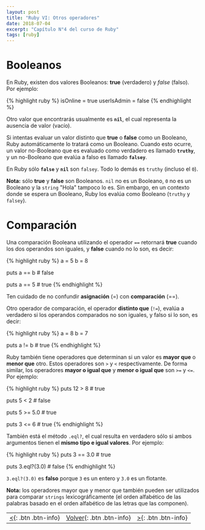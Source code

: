 ```yaml
---
layout: post
title: "Ruby VI: Otros operadores"
date: 2018-07-04
excerpt: "Capítulo N°4 del curso de Ruby"
tags: [ruby]
---
```


# Booleanos

En Ruby, existen dos valores Booleanos: **true** (verdadero) y *false* (falso). Por ejemplo:

{% highlight ruby %}
isOnline = true
userIsAdmin = false
{% endhighlight %}

Otro valor que encontrarás usualmente es **`nil`**, el cual representa la ausencia de valor (vacío).

Si intentas evaluar un valor distinto que **true** o **false** como un Booleano, Ruby automáticamente lo tratará como un Booleano. Cuando esto ocurre, un valor no-Booleano que es evaluado como verdadero es llamado **`truthy`**, y un no-Booleano que evalúa a falso es llamado **`falsey`**.

En Ruby sólo **`false`** y **`nil`** son `falsey`. Todo lo demás es `truthy` (incluso el `0`).

**Nota:** sólo **true** y **false** son Booleanos. `nil` no es un Booleano, `0` no es un Booleano y la `string` "Hola" tampoco lo es. Sin embargo, en un contexto donde se espera un Booleano, Ruby los evalúa como Booleano (`truthy` y `falsey`).

# Comparación

Una comparación Booleana utilizando el operador `==` retornará **true** cuando los dos operandos son iguales, y **false** cuando no lo son, es decir:

{% highlight ruby %}
a = 5
b = 8

puts a == b # false

puts a == 5 # true
{% endhighlight %}

Ten cuidado de no confundir **asignación** (=) con **comparación** (==).

Otro operador de comparación, el operador **distinto que** (`!=`), evalúa a verdadero si los operandos comparados no son iguales, y falso si lo son, es decir:

{% highlight ruby %}
a = 8
b = 7

puts a != b # true
{% endhighlight %}

Ruby también tiene operadores que determinan si un valor es **mayor que** o **menor que** otro. Estos operadores son `>` y `<` respectivamente. De forma similar, los operadores **mayor o igual que** y **menor o igual que** son `>=` y `<=`. Por ejemplo:

{% highlight ruby %}
puts 12 > 8    # true

puts 5 < 2     # false

puts 5 >= 5.0  # true

puts 3 <= 6    # true
{% endhighlight %}

También está el método `.eql?`, el cual resulta en verdadero sólo si ambos argumentos tienen el **mismo tipo e igual valores**. Por ejemplo:

{% highlight ruby %}
puts 3 == 3.0     # true

puts 3.eql?(3.0)  # false
{% endhighlight %}

`3.eql?(3.0)` es **falso** porque `3` es un entero y `3.0` es un flotante.

**Nota:** los operadores mayor que y menor que también pueden ser utilizados para comparar `strings` lexicográficamente (el orden alfabético de las palabras basado en el orden alfabético de las letras que las componen).

|     |     |     |
|:----|:---:|----:|
| [<](https://nisoto.github.io/ruby-iii-strings/){: .btn .btn-info} | [Volver](https://nisoto.github.io/blog/){: .btn .btn-info} | [>](https://nisoto.github.io/blog/){: .btn .btn-info} |

